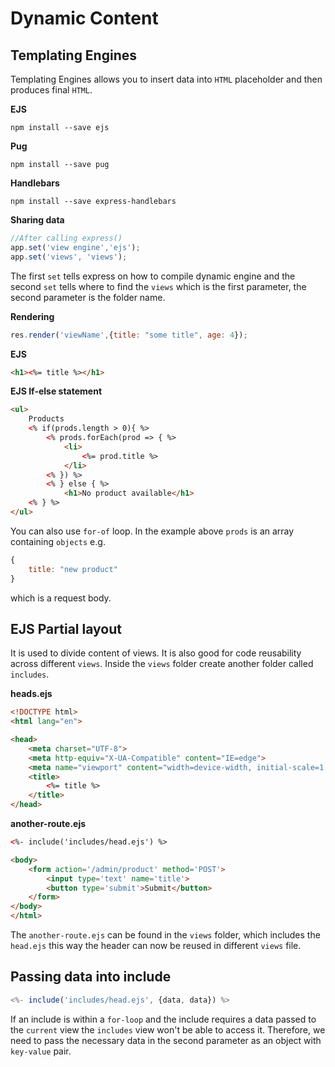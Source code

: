 

# Dynamic Content

## Templating Engines
Templating Engines allows you to insert data into `HTML` placeholder and then produces final `HTML`.

**EJS**
```
npm install --save ejs
```

**Pug**
```
npm install --save pug
```

**Handlebars**
```
npm install --save express-handlebars
```

**Sharing data**

```javascript
//After calling express()
app.set('view engine','ejs');
app.set('views', 'views');
```
The first `set` tells express on how to compile dynamic engine and the second `set` tells where to find the `views` which is the first parameter, the second parameter is the folder name.

**Rendering**
```javascript
res.render('viewName',{title: "some title", age: 4});
```

**EJS**

```html
<h1><%= title %></h1>
```

**EJS If-else statement**
```html
<ul>
	Products
	<% if(prods.length > 0){ %>
		<% prods.forEach(prod => { %>
			<li>
				<%= prod.title %>
            </li>
        <% }) %>    
        <% } else { %>
            <h1>No product available</h1>
    <% } %>
</ul>
```
You can also use `for-of` loop. In the example above `prods` is an array containing `objects` e.g.
```javascript
{
	title: "new product"
}
```
which is a request body.

## EJS Partial layout

It is used to divide content of views. It is also good for code reusability across different `views`. Inside the `views` folder create another folder called `includes`. 

**heads.ejs**
```html
<!DOCTYPE html>
<html lang="en">

<head>
    <meta charset="UTF-8">
    <meta http-equiv="X-UA-Compatible" content="IE=edge">
    <meta name="viewport" content="width=device-width, initial-scale=1.0">
    <title>
        <%= title %>
    </title>
</head>
```

**another-route.ejs**
```html
<%- include('includes/head.ejs') %>

<body>
    <form action='/admin/product' method='POST'>
        <input type='text' name='title'>
        <button type='submit'>Submit</button>
    </form>
</body>
</html>
```

The `another-route.ejs` can be found in the `views` folder, which includes the `head.ejs` this way the header can now be reused in different `views` file.

## Passing data into include
```javascript
<%- include('includes/head.ejs', {data, data}) %>
```
If an include is within a `for-loop` and the include requires a data passed to the `current` view the `includes` view won't be able to access it. Therefore, we need to pass the necessary data in the second parameter as an object with `key-value` pair.